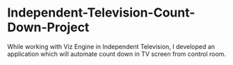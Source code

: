 # Independent-Television-Count-Down-Project
While working with Viz Engine in Independent Television, I developed an application which will automate count down in TV screen from control room. 
